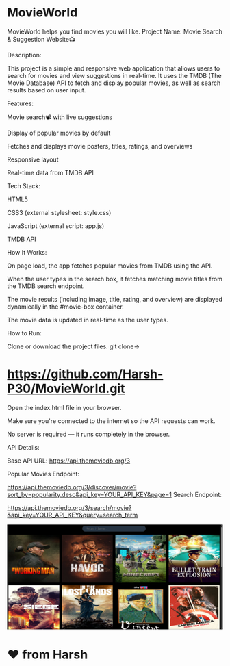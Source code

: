 # MovieWorld
MovieWorld helps you find movies you will like.
Project Name: Movie Search & Suggestion Website📺

Description:

This project is a simple and responsive web application that allows users to search for movies and view suggestions in real-time. It uses the TMDB (The Movie Database) API to fetch and display popular movies, as well as search results based on user input.

Features:

Movie search📽️ with live suggestions

Display of popular movies by default

Fetches and displays movie posters, titles, ratings, and overviews

Responsive layout

Real-time data from TMDB API

Tech Stack:

HTML5

CSS3 (external stylesheet: style.css)

JavaScript (external script: app.js)

TMDB API

How It Works:

On page load, the app fetches popular movies from TMDB using the API.

When the user types in the search box, it fetches matching movie titles from the TMDB search endpoint.

The movie results (including image, title, rating, and overview) are displayed dynamically in the #movie-box container.

The movie data is updated in real-time as the user types.

How to Run:

Clone or download the project files.
git clone->  <h1>https://github.com/Harsh-P30/MovieWorld.git</h1>

Open the index.html file in your browser.

Make sure you're connected to the internet so the API requests can work.

No server is required — it runs completely in the browser.

API Details:

Base API URL: https://api.themoviedb.org/3

Popular Movies Endpoint:

https://api.themoviedb.org/3/discover/movie?sort_by=popularity.desc&api_key=YOUR_API_KEY&page=1
Search Endpoint:

https://api.themoviedb.org/3/search/movie?&api_key=YOUR_API_KEY&query=search_term

![alt text](image.png)


<h1>❤️ from Harsh</h1>